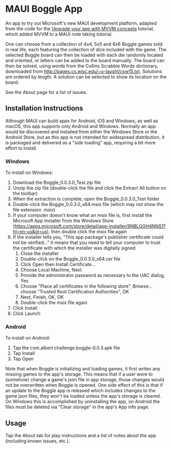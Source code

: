 # MAUI Boggle App
An app to try out Microsoft's new MAUI development platform, adapted from the code for the 
[Upgrade your app with MVVM concepts](https://learn.microsoft.com/dotnet/maui/tutorials/notes-mvvm/) 
tutorial, which added MVVM to a MAUI note taking tutorial.

One can choose from a collection of 4x4, 5x5 and 6x6 Boggle games sold in real life, each featuring 
the collection of dice included with the game. The selected Boggle board can then be loaded with each 
die randomly located and oriented, or letters can be added to the board manually. The board can then 
be solved, using words from the Collins Scrabble Words dictionary, downloaded from 
http://pages.cs.wisc.edu/~o-laughl/csw15.txt. Solutions are ordered by length. A solution can be 
selected to show its location on the board.

See the About page for a list of issues. 

## Installation Instructions
Although MAUI can build apps for Android, iOS and Windows, as well as macOS, this app supports only 
Android and Windows. Normally an app would be discovered and installed from either the Windows Store 
or the Android Store, but as this app is not intended for widespread distribution, it is packaged and 
delivered as a "side loading" app, requiring a bit more effort to install. 

### Windows
To install on Windows:
1. Download the Boggle_0.0.3.0_Test.zip file
2. Unzip the zip file (double-click the file and click the Extract All button on the toolbar)
3. When the extraction is complete, open the Boggle_0.0.3.0_Test folder
4. Double-click the Boggle_0.0.3.0_x64.msix file (which may not show the file extension .msix)
5. If your computer doesn't know what an msix file is, first install the Microsoft App Installer from the 
Windows Store (https://apps.microsoft.com/store/detail/app-installer/9NBLGGH4NNS1?hl=en-us&gl=us),
then double click the msix file again
6. If the installer tells you, "This app package's publisher certificate could not be verified..." it means that 
you need to tell your computer to trust the certificate with which the installer was digitally signed
    1. Close the installer
    2. Double-click on the Boggle_0.0.3.0_x64.cer file
    3. Click Open then Install Certificate... 
    4. Choose Local Machine, Next
    5. Provide the administrator password as necessary to the UAC dialog, Yes
    6. Choose "Place all certificates in the following store", Browse... choose "Trusted Root Certification 
    Authorities", OK
    7. Next, Finish, OK, OK
    8. Double-click the msix file again
7. Click Install
8. Click Launch

### Android
To install on Android:
1. Tap the com.albert challenge.boggle-0.0.3.apk file
2. Tap Install
3. Tap Open

Note that when Boggle is initializing and loading games, it first writes any missing games to the app's 
storage. This means that if a user were to (somehow) change a game's json file in app storage, those 
changes would not be overwritten when Boggle is opened. One side effect of this is that if an update to 
the Boggle app is released which includes changes to the game json files, they won't be loaded unless 
the app's storage is cleared. On Windows this is accomplished by uninstalling the app, on Android the 
files must be deleted via "Clear storage" in the app's App info page. 

## Usage
Tap the About tab for play instructions and a list of notes about the app (including known issues, etc.).
